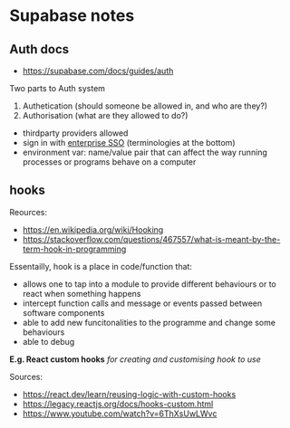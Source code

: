 # Supabase notes

## Auth docs
- https://supabase.com/docs/guides/auth

Two parts to Auth system 
1. Authetication (should someone be allowed in, and who are they?)
2. Authorisation (what are they allowed to do?)

- thirdparty providers allowed
- sign in with [enterprise SSO](https://supabase.com/docs/guides/auth/sso/auth-sso-saml) (terminologies at the bottom)
- environment var: name/value pair that can affect the way running processes or programs behave on a computer


## hooks

Reources:
- https://en.wikipedia.org/wiki/Hooking
- https://stackoverflow.com/questions/467557/what-is-meant-by-the-term-hook-in-programming

Essentailly, hook is a place in code/function that: 
- allows one to tap into a module to provide different behaviours or to react when something happens
- intercept function calls and message or events passed between software components 
- able to add new funcitonalities to the programme and change some behaviours 
- able to debug 

**E.g. React custom hooks**
_for creating and customising hook to use_

Sources: 
- https://react.dev/learn/reusing-logic-with-custom-hooks
- https://legacy.reactjs.org/docs/hooks-custom.html
- https://www.youtube.com/watch?v=6ThXsUwLWvc
